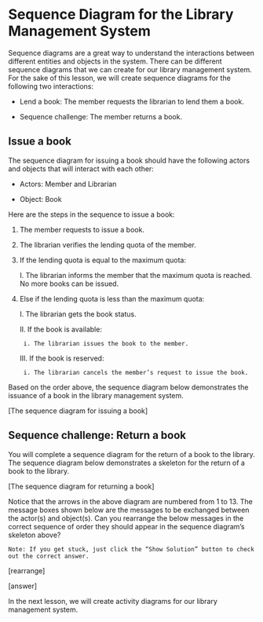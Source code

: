 # Sequence Diagram for the Library Management System

Sequence diagrams are a great way to understand the interactions between different entities and objects in the system. There can be different sequence diagrams that we can create for our library management system. For the sake of this lesson, we will create sequence diagrams for the following two interactions:

- Lend a book: The member requests the librarian to lend them a book.

- Sequence challenge: The member returns a book.

## Issue a book
The sequence diagram for issuing a book should have the following actors and objects that will interact with each other:

- Actors: Member and Librarian

- Object: Book

Here are the steps in the sequence to issue a book:

1. The member requests to issue a book.

2. The librarian verifies the lending quota of the member.

3. If the lending quota is equal to the maximum quota:

    I. The librarian informs the member that the maximum quota is reached. No more books can be issued.

4. Else if the lending quota is less than the maximum quota:

    I. The librarian gets the book status.

    II. If the book is available:

        i. The librarian issues the book to the member.

    III. If the book is reserved:

        i. The librarian cancels the member’s request to issue the book.

Based on the order above, the sequence diagram below demonstrates the issuance of a book in the library management system.

[The sequence diagram for issuing a book]

## Sequence challenge: Return a book
You will complete a sequence diagram for the return of a book to the library. The sequence diagram below demonstrates a skeleton for the return of a book to the library.

[The sequence diagram for returning a book]

Notice that the arrows in the above diagram are numbered from 1 to 13. The message boxes shown below are the messages to be exchanged between the actor(s) and object(s). Can you rearrange the below messages in the correct sequence of order they should appear in the sequence diagram’s skeleton above?
```
Note: If you get stuck, just click the “Show Solution” button to check out the correct answer.
```

[rearrange]

[answer]

In the next lesson, we will create activity diagrams for our library management system.


